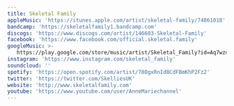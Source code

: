 ```yaml
---
title: Skeletal Family
appleMusic: 'https://itunes.apple.com/artist/skeletal-family/74861018'
bandcamp: 'https://skeletalfamily1.bandcamp.com'
discogs: 'https://www.discogs.com/artist/146603-Skeletal-Family'
facebook: 'https://www.facebook.com/official.skeletal.family'
googleMusic: >-
   https://play.google.com/store/music/artist/Skeletal_Family?id=Aq7wzdcmt6nfbmt6zxrtqgcb6k4
instagram: 'https://www.instagram.com/skeletal_family'
soundcloud: ''
spotify: 'https://open.spotify.com/artist/78OgxRnIdBCdFBmKhP2Fz2'
twitter: 'https://twitter.com/SkelliesUK'
website: 'http://www.skeletalfamily.com'
youtube: 'https://www.youtube.com/user/AnneMariechannel'
---
```


